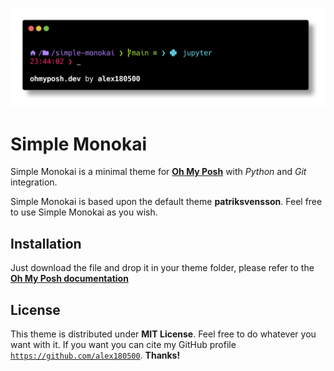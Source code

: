 ![simple-monokai](https://github.com/alex180500/simple-monokai/blob/main/SimpleMonokai.png)

# Simple Monokai

Simple Monokai is a minimal theme for **[Oh My Posh](https://ohmyposh.dev/)** with _Python_ and _Git_ integration.

Simple Monokai is based upon the default theme **patriksvensson**. Feel free to use Simple Monokai as you wish.

## Installation

Just download the file and drop it in your theme folder, please refer to the **[Oh My Posh documentation](https://ohmyposh.dev/docs/)**


## License

This theme is distributed under **MIT License**. Feel free to do whatever you want with it. If you want you can cite my GitHub profile [`https://github.com/alex180500`](https://github.com/alex180500). **Thanks!**